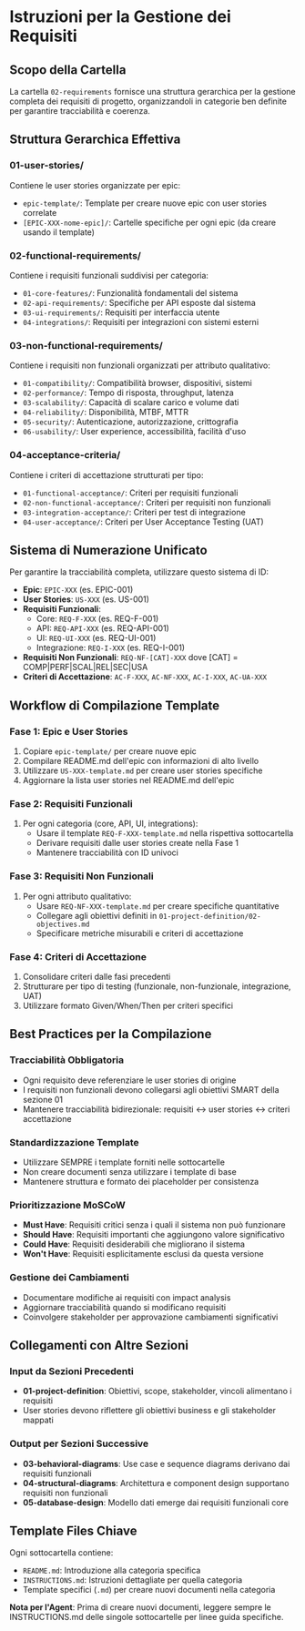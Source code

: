 # Istruzioni per la Gestione dei Requisiti

## Scopo della Cartella

La cartella `02-requirements` fornisce una struttura gerarchica per la gestione completa dei requisiti di progetto, organizzandoli in categorie ben definite per garantire tracciabilità e coerenza.

## Struttura Gerarchica Effettiva

### 01-user-stories/
Contiene le user stories organizzate per epic:
- `epic-template/`: Template per creare nuove epic con user stories correlate
- `[EPIC-XXX-nome-epic]/`: Cartelle specifiche per ogni epic (da creare usando il template)

### 02-functional-requirements/
Contiene i requisiti funzionali suddivisi per categoria:
- `01-core-features/`: Funzionalità fondamentali del sistema
- `02-api-requirements/`: Specifiche per API esposte dal sistema  
- `03-ui-requirements/`: Requisiti per interfaccia utente
- `04-integrations/`: Requisiti per integrazioni con sistemi esterni

### 03-non-functional-requirements/
Contiene i requisiti non funzionali organizzati per attributo qualitativo:
- `01-compatibility/`: Compatibilità browser, dispositivi, sistemi
- `02-performance/`: Tempo di risposta, throughput, latenza
- `03-scalability/`: Capacità di scalare carico e volume dati
- `04-reliability/`: Disponibilità, MTBF, MTTR
- `05-security/`: Autenticazione, autorizzazione, crittografia
- `06-usability/`: User experience, accessibilità, facilità d'uso

### 04-acceptance-criteria/
Contiene i criteri di accettazione strutturati per tipo:
- `01-functional-acceptance/`: Criteri per requisiti funzionali
- `02-non-functional-acceptance/`: Criteri per requisiti non funzionali  
- `03-integration-acceptance/`: Criteri per test di integrazione
- `04-user-acceptance/`: Criteri per User Acceptance Testing (UAT)

## Sistema di Numerazione Unificato

Per garantire la tracciabilità completa, utilizzare questo sistema di ID:

- **Epic**: `EPIC-XXX` (es. EPIC-001)
- **User Stories**: `US-XXX` (es. US-001)
- **Requisiti Funzionali**:
  - Core: `REQ-F-XXX` (es. REQ-F-001)
  - API: `REQ-API-XXX` (es. REQ-API-001)
  - UI: `REQ-UI-XXX` (es. REQ-UI-001)
  - Integrazione: `REQ-I-XXX` (es. REQ-I-001)
- **Requisiti Non Funzionali**: `REQ-NF-[CAT]-XXX` dove [CAT] = COMP|PERF|SCAL|REL|SEC|USA
- **Criteri di Accettazione**: `AC-F-XXX`, `AC-NF-XXX`, `AC-I-XXX`, `AC-UA-XXX`

## Workflow di Compilazione Template

### Fase 1: Epic e User Stories
1. Copiare `epic-template/` per creare nuove epic
2. Compilare README.md dell'epic con informazioni di alto livello
3. Utilizzare `US-XXX-template.md` per creare user stories specifiche
4. Aggiornare la lista user stories nel README.md dell'epic

### Fase 2: Requisiti Funzionali
1. Per ogni categoria (core, API, UI, integrations):
   - Usare il template `REQ-F-XXX-template.md` nella rispettiva sottocartella
   - Derivare requisiti dalle user stories create nella Fase 1
   - Mantenere tracciabilità con ID univoci

### Fase 3: Requisiti Non Funzionali  
1. Per ogni attributo qualitativo:
   - Usare `REQ-NF-XXX-template.md` per creare specifiche quantitative
   - Collegare agli obiettivi definiti in `01-project-definition/02-objectives.md`
   - Specificare metriche misurabili e criteri di accettazione

### Fase 4: Criteri di Accettazione
1. Consolidare criteri dalle fasi precedenti
2. Strutturare per tipo di testing (funzionale, non-funzionale, integrazione, UAT)
3. Utilizzare formato Given/When/Then per criteri specifici

## Best Practices per la Compilazione

### Tracciabilità Obbligatoria
- Ogni requisito deve referenziare le user stories di origine
- I requisiti non funzionali devono collegarsi agli obiettivi SMART della sezione 01
- Mantenere tracciabilità bidirezionale: requisiti ↔ user stories ↔ criteri accettazione

### Standardizzazione Template
- Utilizzare SEMPRE i template forniti nelle sottocartelle
- Non creare documenti senza utilizzare i template di base
- Mantenere struttura e formato dei placeholder per consistenza

### Prioritizzazione MoSCoW
- **Must Have**: Requisiti critici senza i quali il sistema non può funzionare
- **Should Have**: Requisiti importanti che aggiungono valore significativo  
- **Could Have**: Requisiti desiderabili che migliorano il sistema
- **Won't Have**: Requisiti esplicitamente esclusi da questa versione

### Gestione dei Cambiamenti
- Documentare modifiche ai requisiti con impact analysis
- Aggiornare tracciabilità quando si modificano requisiti
- Coinvolgere stakeholder per approvazione cambiamenti significativi

## Collegamenti con Altre Sezioni

### Input da Sezioni Precedenti
- **01-project-definition**: Obiettivi, scope, stakeholder, vincoli alimentano i requisiti
- User stories devono riflettere gli obiettivi business e gli stakeholder mappati

### Output per Sezioni Successive  
- **03-behavioral-diagrams**: Use case e sequence diagrams derivano dai requisiti funzionali
- **04-structural-diagrams**: Architettura e component design supportano requisiti non funzionali
- **05-database-design**: Modello dati emerge dai requisiti funzionali core

## Template Files Chiave

Ogni sottocartella contiene:
- `README.md`: Introduzione alla categoria specifica
- `INSTRUCTIONS.md`: Istruzioni dettagliate per quella categoria  
- Template specifici (`.md`) per creare nuovi documenti nella categoria

**Nota per l'Agent**: Prima di creare nuovi documenti, leggere sempre le INSTRUCTIONS.md delle singole sottocartelle per linee guida specifiche.
